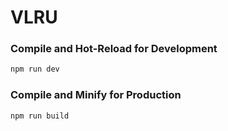 # VLRU
### Compile and Hot-Reload for Development

```sh
npm run dev
```

### Compile and Minify for Production

```sh
npm run build
```
